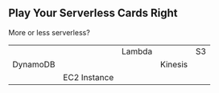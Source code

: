 ## Play Your Serverless Cards Right

More or less serverless?

<table>
  <tr>
    <td></td>
    <td></td>
    <td><div class="fragment" data-fragment-index="2">Lambda</div></td>
    <td></td>
    <td><div class="fragment" data-fragment-index="4">S3</div></td>
  </tr>
  <tr>
    <td><div>DynamoDB</div></td>
    <td></td>
    <td></td>
    <td><div class="fragment" data-fragment-index="3">Kinesis</div></td>
    <td></td>
  </tr>
  <tr>
    <td></td>
    <td><div class="fragment" data-fragment-index="1">EC2 Instance</div></td>
    <td></td>
    <td></td>
    <td></td>
  </tr>
</table>
